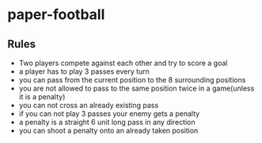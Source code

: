 # paper-football
## Rules
* Two players compete against each other and try to score a goal
* a player has to play 3 passes every turn
* you can pass from the current position to the 8 surrounding positions
* you are not allowed to pass to the same position twice in a game(unless it is a penalty)
* you can not cross an already existing pass
* if you can not play 3 passes your enemy gets a penalty
* a penalty is a straight 6 unit long pass in any direction
* you can shoot a penalty onto an already taken position